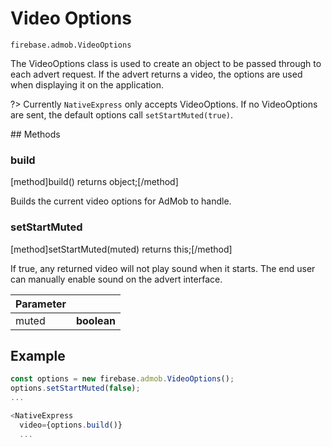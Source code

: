 # Video Options

```
firebase.admob.VideoOptions
```

The VideoOptions class is used to create an object to be passed through to each advert request. If the advert returns a video, the options are used when displaying it on the application.

?> Currently `NativeExpress` only accepts VideoOptions. If no VideoOptions are sent, the default options call `setStartMuted(true)`.

## Methods

### build
[method]build() returns object;[/method]

Builds the current video options for AdMob to handle.

### setStartMuted
[method]setStartMuted(muted) returns this;[/method]

If true, any returned video will not play sound when it starts. The end user can manually enable sound on the advert interface.

| Parameter |         |
| --------- | ------- |
| muted   | **boolean**  |

## Example

```js
const options = new firebase.admob.VideoOptions();
options.setStartMuted(false);
...

<NativeExpress
  video={options.build()}
  ...
```
